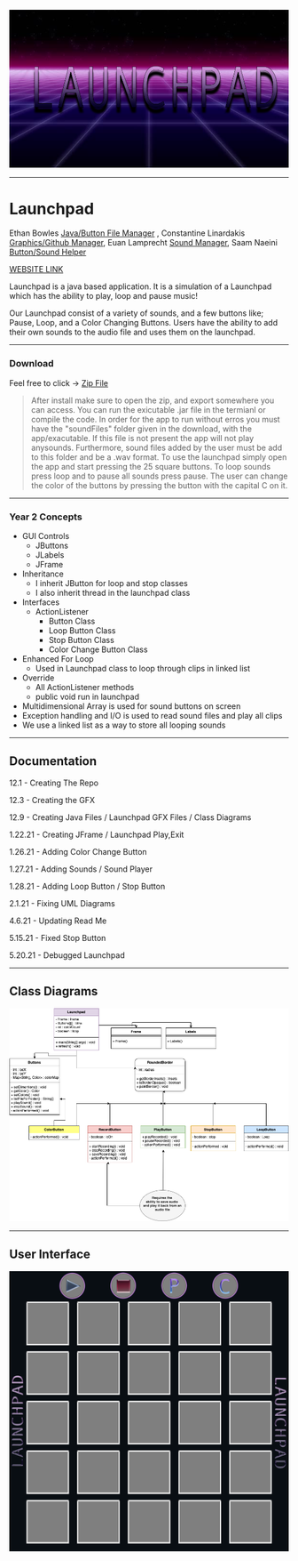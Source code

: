![img](CONTENTS/background.png)

___

# Launchpad
Ethan Bowles [Java/Button File Manager](https://github.com/ConstantineLinardakis/Group-Project-7/tree/main/src) , Constantine Linardakis [Graphics/Github Manager](https://github.com/ConstantineLinardakis/Group-Project-7/tree/main/CONTENTS), Euan Lamprecht [Sound Manager](https://github.com/ConstantineLinardakis/Group-Project-7/tree/main/CONTENTS/Sounds), Saam Naeini [Button/Sound Helper](https://github.com/ConstantineLinardakis/Group-Project-7/tree/main/src)

[WEBSITE LINK](https://constantinelinardakis.github.io/Group-Project-7/)

<dl>
  <dt> Launchpad is a java based application. It is a simulation of a Launchpad which has the ability to play, loop and pause music! </dt>
</dl>

Our Launchpad consist of a variety of sounds, and a few buttons like; Pause, Loop, and a Color Changing Buttons.
Users have the ability to add their own sounds to the audio file and uses them on the launchpad. 

___

### Download
Feel free to click -> [Zip File](https://github.com/ConstantineLinardakis/Group-Project-7/archive/refs/heads/main.zip)
> After install make sure to open the zip, and export somewhere you can access. You can run the exicutable .jar file in the termianl or compile the code.
> In order for the app to run without erros you must have the "soundFiles" folder given in the download, with the app/exacutable.
> If this file is not present the app will not play anysounds.
> Furthermore, sound files added by the user must be add to this folder and be a .wav format.
> To use the launchpad simply open the app and start pressing the 25 square buttons.
> To loop sounds press loop and to pause all sounds press pause.
> The user can change the color of the buttons by pressing the button with the capital C on it.

___

### Year 2 Concepts
* GUI Controls
  * JButtons
  * JLabels
  * JFrame
* Inheritance
  * I inherit JButton for loop and stop classes
  * I also inherit thread in the launchpad class  
* Interfaces 
  * ActionListener
    * Button Class
    * Loop Button Class
    * Stop Button Class
    * Color Change Button Class
* Enhanced For Loop
  * Used in Launchpad class to loop through clips in linked list
* Override
  * All ActionListener methods
  * public void run in launchpad
* Multidimensional Array is used for sound buttons on screen
* Exception handling and I/O is used to read sound files and play all clips
* We use a linked list as a way to store all looping sounds

___
## Documentation

12.1 - Creating The Repo

12.3 - Creating the GFX

12.9 - Creating Java Files / Launchpad GFX Files / Class Diagrams

1.22.21 - Creating JFrame / Launchpad Play,Exit

1.26.21 - Adding Color Change Button

1.27.21 - Adding Sounds / Sound Player

1.28.21 - Adding Loop Button / Stop Button

2.1.21 - Fixing UML Diagrams

4.6.21 - Updating Read Me

5.15.21 - Fixed Stop Button

5.20.21 - Debugged Launchpad


___

## Class Diagrams
![img](CONTENTS/LaunchPad.png)


___


## User Interface

![img](CONTENTS/Launchpad%20Pictures/LaunchpadBackground.png)


